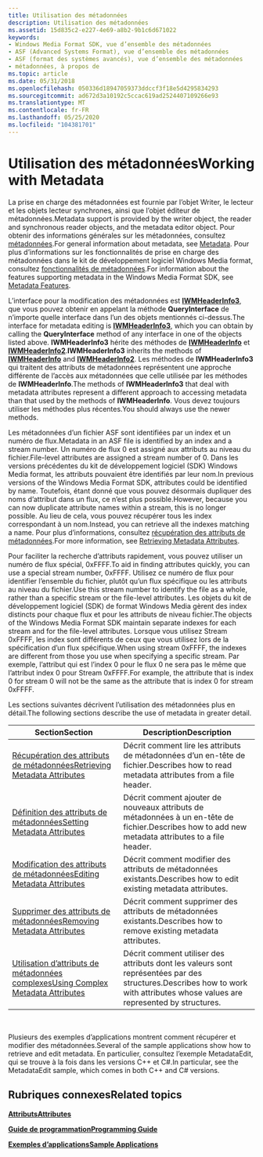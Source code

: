 ```yaml
---
title: Utilisation des métadonnées
description: Utilisation des métadonnées
ms.assetid: 15d835c2-e227-4e69-a8b2-9b1c6d671022
keywords:
- Windows Media Format SDK, vue d’ensemble des métadonnées
- ASF (Advanced Systems Format), vue d’ensemble des métadonnées
- ASF (format des systèmes avancés), vue d’ensemble des métadonnées
- métadonnées, à propos de
ms.topic: article
ms.date: 05/31/2018
ms.openlocfilehash: 050336d18947059373ddccf3f18e5d4295834293
ms.sourcegitcommit: ad672d3a10192c5ccac619ad2524407109266e93
ms.translationtype: MT
ms.contentlocale: fr-FR
ms.lasthandoff: 05/25/2020
ms.locfileid: "104381701"
---
```

# <a name="working-with-metadata"></a><span data-ttu-id="cb110-107">Utilisation des métadonnées</span><span class="sxs-lookup"><span data-stu-id="cb110-107">Working with Metadata</span></span>

<span data-ttu-id="cb110-108">La prise en charge des métadonnées est fournie par l’objet Writer, le lecteur et les objets lecteur synchrones, ainsi que l’objet éditeur de métadonnées.</span><span class="sxs-lookup"><span data-stu-id="cb110-108">Metadata support is provided by the writer object, the reader and synchronous reader objects, and the metadata editor object.</span></span> <span data-ttu-id="cb110-109">Pour obtenir des informations générales sur les métadonnées, consultez [métadonnées](metadata.md).</span><span class="sxs-lookup"><span data-stu-id="cb110-109">For general information about metadata, see [Metadata](metadata.md).</span></span> <span data-ttu-id="cb110-110">Pour plus d’informations sur les fonctionnalités de prise en charge des métadonnées dans le kit de développement logiciel Windows Media format, consultez [fonctionnalités de métadonnées](metadata-features.md).</span><span class="sxs-lookup"><span data-stu-id="cb110-110">For information about the features supporting metadata in the Windows Media Format SDK, see [Metadata Features](metadata-features.md).</span></span>

<span data-ttu-id="cb110-111">L’interface pour la modification des métadonnées est [**IWMHeaderInfo3**](/previous-versions/windows/desktop/api/wmsdkidl/nn-wmsdkidl-iwmheaderinfo3), que vous pouvez obtenir en appelant la méthode **QueryInterface** de n’importe quelle interface dans l’un des objets mentionnés ci-dessus.</span><span class="sxs-lookup"><span data-stu-id="cb110-111">The interface for metadata editing is [**IWMHeaderInfo3**](/previous-versions/windows/desktop/api/wmsdkidl/nn-wmsdkidl-iwmheaderinfo3), which you can obtain by calling the **QueryInterface** method of any interface in one of the objects listed above.</span></span> <span data-ttu-id="cb110-112">**IWMHeaderInfo3** hérite des méthodes de [**IWMHeaderInfo**](/previous-versions/windows/desktop/api/wmsdkidl/nn-wmsdkidl-iwmheaderinfo) et [**IWMHeaderInfo2**](/previous-versions/windows/desktop/api/wmsdkidl/nn-wmsdkidl-iwmheaderinfo2).</span><span class="sxs-lookup"><span data-stu-id="cb110-112">**IWMHeaderInfo3** inherits the methods of [**IWMHeaderInfo**](/previous-versions/windows/desktop/api/wmsdkidl/nn-wmsdkidl-iwmheaderinfo) and [**IWMHeaderInfo2**](/previous-versions/windows/desktop/api/wmsdkidl/nn-wmsdkidl-iwmheaderinfo2).</span></span> <span data-ttu-id="cb110-113">Les méthodes de **IWMHeaderInfo3** qui traitent des attributs de métadonnées représentent une approche différente de l’accès aux métadonnées que celle utilisée par les méthodes de **IWMHeaderInfo**.</span><span class="sxs-lookup"><span data-stu-id="cb110-113">The methods of **IWMHeaderInfo3** that deal with metadata attributes represent a different approach to accessing metadata than that used by the methods of **IWMHeaderInfo**.</span></span> <span data-ttu-id="cb110-114">Vous devez toujours utiliser les méthodes plus récentes.</span><span class="sxs-lookup"><span data-stu-id="cb110-114">You should always use the newer methods.</span></span>

<span data-ttu-id="cb110-115">Les métadonnées d’un fichier ASF sont identifiées par un index et un numéro de flux.</span><span class="sxs-lookup"><span data-stu-id="cb110-115">Metadata in an ASF file is identified by an index and a stream number.</span></span> <span data-ttu-id="cb110-116">Un numéro de flux 0 est assigné aux attributs au niveau du fichier.</span><span class="sxs-lookup"><span data-stu-id="cb110-116">File-level attributes are assigned a stream number of 0.</span></span> <span data-ttu-id="cb110-117">Dans les versions précédentes du kit de développement logiciel (SDK) Windows Media format, les attributs pouvaient être identifiés par leur nom.</span><span class="sxs-lookup"><span data-stu-id="cb110-117">In previous versions of the Windows Media Format SDK, attributes could be identified by name.</span></span> <span data-ttu-id="cb110-118">Toutefois, étant donné que vous pouvez désormais dupliquer des noms d’attribut dans un flux, ce n’est plus possible.</span><span class="sxs-lookup"><span data-stu-id="cb110-118">However, because you can now duplicate attribute names within a stream, this is no longer possible.</span></span> <span data-ttu-id="cb110-119">Au lieu de cela, vous pouvez récupérer tous les index correspondant à un nom.</span><span class="sxs-lookup"><span data-stu-id="cb110-119">Instead, you can retrieve all the indexes matching a name.</span></span> <span data-ttu-id="cb110-120">Pour plus d’informations, consultez [récupération des attributs de métadonnées](retrieving-metadata-attributes.md).</span><span class="sxs-lookup"><span data-stu-id="cb110-120">For more information, see [Retrieving Metadata Attributes](retrieving-metadata-attributes.md).</span></span>

<span data-ttu-id="cb110-121">Pour faciliter la recherche d’attributs rapidement, vous pouvez utiliser un numéro de flux spécial, 0xFFFF.</span><span class="sxs-lookup"><span data-stu-id="cb110-121">To aid in finding attributes quickly, you can use a special stream number, 0xFFFF.</span></span> <span data-ttu-id="cb110-122">Utilisez ce numéro de flux pour identifier l’ensemble du fichier, plutôt qu’un flux spécifique ou les attributs au niveau du fichier.</span><span class="sxs-lookup"><span data-stu-id="cb110-122">Use this stream number to identify the file as a whole, rather than a specific stream or the file-level attributes.</span></span> <span data-ttu-id="cb110-123">Les objets du kit de développement logiciel (SDK) de format Windows Media gèrent des index distincts pour chaque flux et pour les attributs de niveau fichier.</span><span class="sxs-lookup"><span data-stu-id="cb110-123">The objects of the Windows Media Format SDK maintain separate indexes for each stream and for the file-level attributes.</span></span> <span data-ttu-id="cb110-124">Lorsque vous utilisez Stream 0xFFFF, les index sont différents de ceux que vous utilisez lors de la spécification d’un flux spécifique.</span><span class="sxs-lookup"><span data-stu-id="cb110-124">When using stream 0xFFFF, the indexes are different from those you use when specifying a specific stream.</span></span> <span data-ttu-id="cb110-125">Par exemple, l’attribut qui est l’index 0 pour le flux 0 ne sera pas le même que l’attribut index 0 pour Stream 0xFFFF.</span><span class="sxs-lookup"><span data-stu-id="cb110-125">For example, the attribute that is index 0 for stream 0 will not be the same as the attribute that is index 0 for stream 0xFFFF.</span></span>

<span data-ttu-id="cb110-126">Les sections suivantes décrivent l’utilisation des métadonnées plus en détail.</span><span class="sxs-lookup"><span data-stu-id="cb110-126">The following sections describe the use of metadata in greater detail.</span></span>



| <span data-ttu-id="cb110-127">Section</span><span class="sxs-lookup"><span data-stu-id="cb110-127">Section</span></span>                                                                    | <span data-ttu-id="cb110-128">Description</span><span class="sxs-lookup"><span data-stu-id="cb110-128">Description</span></span>                                                                       |
|----------------------------------------------------------------------------|-----------------------------------------------------------------------------------|
| [<span data-ttu-id="cb110-129">Récupération des attributs de métadonnées</span><span class="sxs-lookup"><span data-stu-id="cb110-129">Retrieving Metadata Attributes</span></span>](retrieving-metadata-attributes.md)       | <span data-ttu-id="cb110-130">Décrit comment lire les attributs de métadonnées d’un en-tête de fichier.</span><span class="sxs-lookup"><span data-stu-id="cb110-130">Describes how to read metadata attributes from a file header.</span></span>                     |
| [<span data-ttu-id="cb110-131">Définition des attributs de métadonnées</span><span class="sxs-lookup"><span data-stu-id="cb110-131">Setting Metadata Attributes</span></span>](setting-metadata-attributes.md)             | <span data-ttu-id="cb110-132">Décrit comment ajouter de nouveaux attributs de métadonnées à un en-tête de fichier.</span><span class="sxs-lookup"><span data-stu-id="cb110-132">Describes how to add new metadata attributes to a file header.</span></span>                    |
| [<span data-ttu-id="cb110-133">Modification des attributs de métadonnées</span><span class="sxs-lookup"><span data-stu-id="cb110-133">Editing Metadata Attributes</span></span>](editing-metadata-attributes.md)             | <span data-ttu-id="cb110-134">Décrit comment modifier des attributs de métadonnées existants.</span><span class="sxs-lookup"><span data-stu-id="cb110-134">Describes how to edit existing metadata attributes.</span></span>                               |
| [<span data-ttu-id="cb110-135">Supprimer des attributs de métadonnées</span><span class="sxs-lookup"><span data-stu-id="cb110-135">Removing Metadata Attributes</span></span>](removing-metadata-attributes.md)           | <span data-ttu-id="cb110-136">Décrit comment supprimer des attributs de métadonnées existants.</span><span class="sxs-lookup"><span data-stu-id="cb110-136">Describes how to remove existing metadata attributes.</span></span>                             |
| [<span data-ttu-id="cb110-137">Utilisation d’attributs de métadonnées complexes</span><span class="sxs-lookup"><span data-stu-id="cb110-137">Using Complex Metadata Attributes</span></span>](using-complex-metadata-attributes.md) | <span data-ttu-id="cb110-138">Décrit comment utiliser des attributs dont les valeurs sont représentées par des structures.</span><span class="sxs-lookup"><span data-stu-id="cb110-138">Describes how to work with attributes whose values are represented by structures.</span></span> |



 

<span data-ttu-id="cb110-139">Plusieurs des exemples d’applications montrent comment récupérer et modifier des métadonnées.</span><span class="sxs-lookup"><span data-stu-id="cb110-139">Several of the sample applications show how to retrieve and edit metadata.</span></span> <span data-ttu-id="cb110-140">En particulier, consultez l’exemple MetadataEdit, qui se trouve à la fois dans les versions C++ et C#.</span><span class="sxs-lookup"><span data-stu-id="cb110-140">In particular, see the MetadataEdit sample, which comes in both C++ and C# versions.</span></span>

## <a name="related-topics"></a><span data-ttu-id="cb110-141">Rubriques connexes</span><span class="sxs-lookup"><span data-stu-id="cb110-141">Related topics</span></span>

<dl> <dt>

[<span data-ttu-id="cb110-142">**Attributs**</span><span class="sxs-lookup"><span data-stu-id="cb110-142">**Attributes**</span></span>](attributes.md)
</dt> <dt>

[<span data-ttu-id="cb110-143">**Guide de programmation**</span><span class="sxs-lookup"><span data-stu-id="cb110-143">**Programming Guide**</span></span>](programming-guide.md)
</dt> <dt>

[<span data-ttu-id="cb110-144">**Exemples d’applications**</span><span class="sxs-lookup"><span data-stu-id="cb110-144">**Sample Applications**</span></span>](sample-applications.md)
</dt> </dl>

 

 




